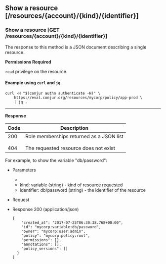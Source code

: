 ## Show a resource [/resources/{account}/{kind}/{identifier}]

### Show a resource [GET /resources/{account}/{kind}/{identifier}]

The response to this method is a JSON document describing a single resource.

**Permissions Required**

`read` privilege on the resource.

<!-- include(partials/resource_kinds.md) -->

#### Example using `curl` and `jq`

```
curl -H "$(conjur authn authenticate -H)" \
    https://eval.conjur.org/resources/mycorp/policy/app-prod \
    | jq .
```

---

<!-- include(partials/auth_header_table.md) -->

**Response**

| Code | Description                                         |
|------|-----------------------------------------------------|
|  200 | Role memberships returned as a JSON list            |
|<!-- include(partials/http_401.md) -->|
|<!-- include(partials/http_403.md) -->|
|  404 | The requested resource does not exist |

For example, to show the variable "db/password":

+ Parameters
  + <!-- include(partials/account_param.md) -->
  + kind: variable (string) - kind of resource requested
  + identifier: db/password (string)  - the identifier of the resource

+ Request
  <!-- include(partials/auth_header_code.md) -->

+ Response 200 (application/json)

    ```
    {
        "created_at": "2017-07-25T06:30:38.768+00:00",
        "id": "mycorp:variable:db/password",
        "owner": "mycorp:user:admin",
        "policy": "mycorp:policy:root",
        "permissions": [],
        "annotations": [],
        "policy_versions": []
      }
    ]
    ```
